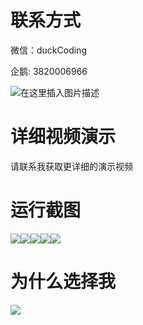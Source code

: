 # 联系方式

微信：duckCoding

企鹅: 3820006966

![在这里插入图片描述](http://upload.cxycsx.vip/91ab4bcb4f2c4c6db86365bb6d6e9c62.jpeg)

# 详细视频演示

请联系我获取更详细的演示视频

# 运行截图

![](http://www.bysj52.com/uploadfile/ueditor/image/202306/%E6%AF%95%E8%AE%BEssm146%E5%9F%BA%E4%BA%8ESpring%E6%A1%86%E6%9E%B6%E7%9A%84%E7%94%B5%E5%AD%90%E7%9B%B8%E5%86%8C%E7%B3%BB%E7%BB%9F%E6%AF%95%E4%B8%9A%E8%AE%BE%E8%AE%A1/1.png)![](http://www.bysj52.com/uploadfile/ueditor/image/202306/%E6%AF%95%E8%AE%BEssm146%E5%9F%BA%E4%BA%8ESpring%E6%A1%86%E6%9E%B6%E7%9A%84%E7%94%B5%E5%AD%90%E7%9B%B8%E5%86%8C%E7%B3%BB%E7%BB%9F%E6%AF%95%E4%B8%9A%E8%AE%BE%E8%AE%A1/2.png)![](http://www.bysj52.com/uploadfile/ueditor/image/202306/%E6%AF%95%E8%AE%BEssm146%E5%9F%BA%E4%BA%8ESpring%E6%A1%86%E6%9E%B6%E7%9A%84%E7%94%B5%E5%AD%90%E7%9B%B8%E5%86%8C%E7%B3%BB%E7%BB%9F%E6%AF%95%E4%B8%9A%E8%AE%BE%E8%AE%A1/4.png)![](http://www.bysj52.com/uploadfile/ueditor/image/202306/%E6%AF%95%E8%AE%BEssm146%E5%9F%BA%E4%BA%8ESpring%E6%A1%86%E6%9E%B6%E7%9A%84%E7%94%B5%E5%AD%90%E7%9B%B8%E5%86%8C%E7%B3%BB%E7%BB%9F%E6%AF%95%E4%B8%9A%E8%AE%BE%E8%AE%A1/3.png)![](http://www.bysj52.com/uploadfile/ueditor/image/202306/%E6%AF%95%E8%AE%BEssm146%E5%9F%BA%E4%BA%8ESpring%E6%A1%86%E6%9E%B6%E7%9A%84%E7%94%B5%E5%AD%90%E7%9B%B8%E5%86%8C%E7%B3%BB%E7%BB%9F%E6%AF%95%E4%B8%9A%E8%AE%BE%E8%AE%A1/5.png)

# 为什么选择我

![](http://upload.cxycsx.vip/%E7%A8%8B%E5%BA%8F%E8%AE%BE%E8%AE%A1.png)

